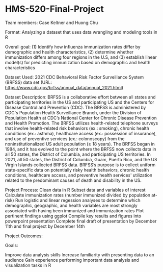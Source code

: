 # HMS-520-Final-Project

Team members: Case Keltner and Huong Chu

Format: Analyzing a dataset that uses data wrangling and modeling tools in R

Overall goal: (1) Identify how influenza immunization rates differ by demographic and health characteristics, (2) determine whether immunization differs among four regions in the U.S, and (3) establish linear model(s) for predicting immunization based on demographic and health characteristics

Dataset Used: 2021 CDC Behavioral Risk Factor Surveillance System (BRFSS) data set (URL: https://www.cdc.gov/brfss/annual_data/annual_2021.html) 

Dataset Description: BRFSS is a collaborative effort between all states and participating territories in the US and participating US and the Centers for Disease Control and Prevention (CDC). The BRFSS is administered by CDC's Population Health Surveillance Branch, under the Division of Population Health at CDC’s National Center for Chronic Disease Prevention and Health Promotion. The BRFSS utilizes health-related telephone surveys that involve health-related risk behaviors (ex.: smoking), chronic health conditions (ex.: asthma), healthcare access (ex.: possession of insurance), and use of preventive services (ex.: colonoscopy) from the noninstitutionalized US adult population (≥ 18 years).
The BRFSS began in 1984, and it has evolved to the point where the BRFSS now collects data in all 50 states, the District of Columbia, and participating US territories. In 2021, all 50 states, the District of Columbia, Guam, Puerto Rico, and the US Virgin Islands collected BRFSS data. 
BRFSS’s purpose is to collect uniform state-specific data on potentially risky health behaviors, chronic health conditions, healthcare access, and preventive health services' utilization related to the predominant causes of death and disability in the US. 

Project Process: 
Clean data in R
Subset data and variables of interest
Calculate immunization rates (number immunized divided by population at-risk)
Run logistic and linear regession analyses to determine which demographic, geographic, and health variables are most strongly associated with having been immunized and immunization rates
Plot pertinent findings using ggplot
Compile key results and figures into powerpoint presentation
Complete final draft of presentation by December 11th and final project by December 14th

Project Outcomes:

Goals:

Improve data analysis skills
Increase familiarity with presenting data to an audience
Gain experience performing important data analysis and visualization tasks in R
